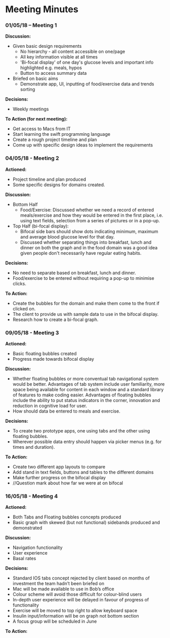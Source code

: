 # Meeting Minutes

### 01/05/18 – Meeting 1  

**Discussion:**
* Given basic design requirements 
  * No hierarchy - all content accessible on one/page 
  * All key information visible at all times 
  * 'Bi-focal display' of one day's glucose levels and important info highlighted e.g. meals, hypos 
  * Button to access summary data 
* Briefed on basic aims 
  * Demonstrate app, UI, inputting of food/exercise data and trends sorting 

**Decisions:**
* Weekly meetings

**To Action (for next meeting):**
* Get access to Macs from IT
* Start learning the swift programming language
* Create a rough project timeline and plan
* Come up with specific design ideas to implement the requirements

### 04/05/18 - Meeting 2

**Actioned:** 
* Project timeline and plan produced 
* Some specific designs for domains created. 

**Discussion:**
* Bottom Half
  * Food/Exercise: Discussed whether we need a record of entered meals/exercise and how they would be entered in the first place, i.e. using text fields, selection from a series of pictures or in a pop-up. 
* Top Half (bi-focal display): 
  * Bifocal side bars should show dots indicating minimum, maximum and average blood glucose level for that day.  
  * Discussed whether separating things into breakfast, lunch and dinner on both the graph and in the food domain was a good idea given people don't necessarily have regular eating habits.  

**Decisions:** 
* No need to separate based on breakfast, lunch and dinner. 
* Food/exercise to be entered without requiring a pop-up to minimise clicks. 

**To Action:**
* Create the bubbles for the domain and make them come to the front if clicked on. 
* The client to provide us with sample data to use in the bifocal display. 
* Research how to create a bi-focal graph. 

### 09/05/18 - Meeting 3

**Actioned:**
* Basic floating bubbles created 
* Progress made towards bifocal display 

**Discussion:** 
* Whether floating bubbles or more conventual tab navigational system would be better. Advantages of tab system include user familiarity, more space being available for content in each window and a standard library of features to make coding easier. Advantages of floating bubbles include the ability to put status indicators in the corner, innovation and reduction in cognitive load for user. 
* How should data be entered to meals and exercise. 

**Decisions:** 
* To create two prototype apps, one using tabs and the other using floating bubbles. 
* Wherever possible data entry should happen via picker menus (e.g. for times and duration). 

**To Action:** 
* Create two different app layouts to compare 
* Add stand in text fields, buttons and tables to the different domains 
* Make further progress on the bifocal display 
* //Question mark about how far we were at on bifocal 

### 16/05/18 - Meeting 4

**Actioned:**  
* Both Tabs and Floating bubbles concepts produced 
* Basic graph with skewed (but not functional) sidebands produced and demonstrated 

**Discussion:** 
* Navigation functionality 
* User experience 
* Basal rates 

**Decisions:** 
* Standard IOS tabs concept rejected by client based on months of investment the team hadn’t been briefed on 
* Mac will be made available to use in Bob’s office 
* Colour scheme will avoid those difficult for colour-blind users 
* In-depth user experience will be delayed in favour of progress of functionality 
* Exercise will be moved to top right to allow keyboard space 
* Insulin input/information will be on graph not bottom section 
* A focus group will be scheduled in June 

**To Action:**
